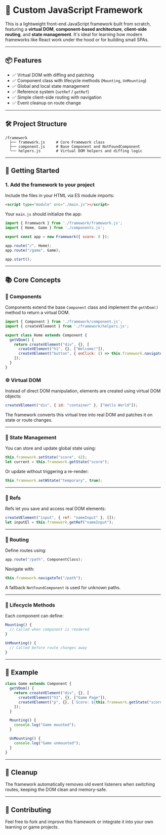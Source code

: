 # 🧩 Custom JavaScript Framework

This is a lightweight front-end JavaScript framework built from scratch, featuring a **virtual DOM**, **component-based architecture**, **client-side routing**, and **state management**. It's ideal for learning how modern frameworks like React work under the hood or for building small SPAs.

---

## 📦 Features

- ✅ Virtual DOM with diffing and patching  
- ✅ Component class with lifecycle methods (`Mounting`, `UnMounting`)  
- ✅ Global and local state management  
- ✅ Reference system (`setRef` / `getRef`)  
- ✅ Simple client-side routing with navigation  
- ✅ Event cleanup on route change  

---

## 🛠️ Project Structure

```
/framework
  ├── framework.js     # Core Framework class
  ├── component.js     # Base Component and NotFoundComponent
  └── helpers.js       # Virtual DOM helpers and diffing logic
```

---

## 🚀 Getting Started

### 1. Add the framework to your project

Include the files in your HTML via ES module imports:

```html
<script type="module" src="./main.js"></script>
```

Your `main.js` should initialize the app:

```js
import { Framework } from './framework/framework.js';
import { Home, Game } from './components.js';

export const app = new Framework({ score: 0 });

app.route("/", Home);
app.route("/game", Game);

app.start();
```

---

## 📚 Core Concepts

### 🧱 Components

Components extend the base `Component` class and implement the `getVDom()` method to return a virtual DOM.

```js
import { Component } from './framework/component.js';
import { createVElement } from './framework/helpers.js';

export class Home extends Component {
  getVDom() {
    return createVElement("div", {}, [
      createVElement("h1", {}, ["Welcome!"]),
      createVElement("button", { onClick: () => this.framework.navigateTo("/game") }, ["Play"])
    ]);
  }
}
```

### ⚙️ Virtual DOM

Instead of direct DOM manipulation, elements are created using virtual DOM objects:

```js
createVElement("div", { id: "container" }, ["Hello World"]);
```

The framework converts this virtual tree into real DOM and patches it on state or route changes.

---

### 🔄 State Management

You can store and update global state using:

```js
this.framework.setState("score", 42);
let current = this.framework.getState("score");
```

Or update without triggering a re-render:

```js
this.framework.setWState("temporary", true);
```

---

### 📌 Refs

Refs let you save and access real DOM elements:

```js
createVElement("input", { ref: "nameInput" }, []);
let inputEl = this.framework.getRef("nameInput");
```

---

### 🚦 Routing

Define routes using:

```js
app.route("/path", ComponentClass);
```

Navigate with:

```js
this.framework.navigateTo("/path");
```

A fallback `NotFoundComponent` is used for unknown paths.

---

### 🧼 Lifecycle Methods

Each component can define:

```js
Mounting() {
  // Called when component is rendered
}

UnMounting() {
  // Called before route changes away
}
```

---

## 🧪 Example

```js
class Game extends Component {
  getVDom() {
    return createVElement("div", {}, [
      createVElement("h1", {}, ["Game Page"]),
      createVElement("p", {}, [`Score: ${this.framework.getState("score")}`])
    ]);
  }

  Mounting() {
    console.log("Game mounted");
  }

  UnMounting() {
    console.log("Game unmounted");
  }
}
```

---

## 🧼 Cleanup

The framework automatically removes old event listeners when switching routes, keeping the DOM clean and memory-safe.


---

## 🙌 Contributing

Feel free to fork and improve this framework or integrate it into your own learning or game projects.